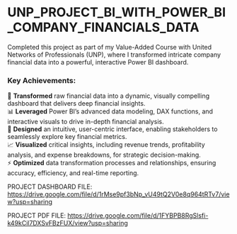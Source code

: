 # UNP_PROJECT_BI_WITH_POWER_BI_COMPANY_FINANCIALS_DATA

Completed this project as part of my Value-Added Course with United Networks of Professionals (UNP), where I transformed intricate company financial data into a powerful, interactive Power BI dashboard.  

### Key Achievements:  
🚀 **Transformed** raw financial data into a dynamic, visually compelling dashboard that delivers deep financial insights.  
📊 **Leveraged** Power BI’s advanced data modeling, DAX functions, and interactive visuals to drive in-depth financial analysis.  
🎯 **Designed** an intuitive, user-centric interface, enabling stakeholders to seamlessly explore key financial metrics.  
📈 **Visualized** critical insights, including revenue trends, profitability analysis, and expense breakdowns, for strategic decision-making.  
⚡ **Optimized** data transformation processes and relationships, ensuring accuracy, efficiency, and real-time reporting.

PROJECT DASHBOARD FILE: https://drive.google.com/file/d/1rMse9pf3bNp_vU49tQ2V0e8q964tRTv7/view?usp=sharing

PROJECT PDF FILE:  https://drive.google.com/file/d/1FYBPB8RgSlsfi-k49kCil7DXSvFBzFUX/view?usp=sharing
